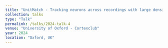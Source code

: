 ```yaml
---
title: "UnitMatch - Tracking neurons across recordings with large density probes"
collection: talks
type: "Talk"
permalink: /talks/2024-talk-4
venue: "University of Oxford - Cortexclub"
year: 2024
location: "Oxford, UK"
---
```


